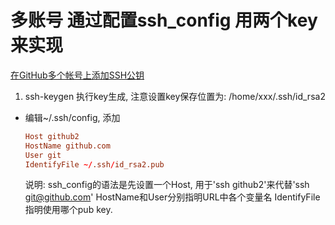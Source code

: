 # 多账号 通过配置ssh_config 用两个key来实现


[在GitHub多个帐号上添加SSH公钥](http://www.webmaster.me/uncategorized/add-multiple-ssh-keys-on-github.html)

1.  ssh-keygen 执行key生成, 注意设置key保存位置为: /home/xxx/.ssh/id_rsa2

*   编辑~/.ssh/config, 添加

	```conf
	Host github2
	HostName github.com
	User git
	IdentifyFile ~/.ssh/id_rsa2.pub
	```

	说明: ssh_config的语法是先设置一个Host, 用于'ssh github2'来代替'ssh git@github.com'
	HostName和User分别指明URL中各个变量名
	IdentifyFile指明使用哪个pub key.